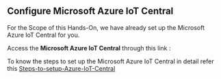 ## Configure Microsoft Azure IoT Central

For the Scope of this Hands-On, we have already set up the Microsoft Azure IoT Central for you. 

Access the **Microsoft Azure IoT Central** through this link : <azure-iot-central-link>

To know the steps to set up the Microsoft Azure IoT Central in detail refer this [Steps-to-setup-Azure-IoT-Central](./Steps-to-Setup-Azure.md)